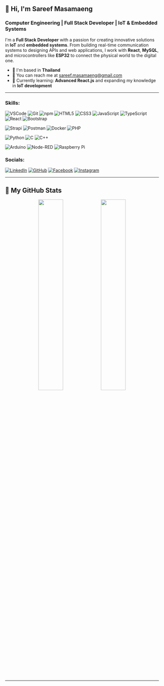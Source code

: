 ## 👋 Hi, I'm **Sareef Masamaeng**  
### Computer Engineering | Full Stack Developer | IoT & Embedded Systems

I'm a **Full Stack Developer** with a passion for creating innovative solutions in **IoT** and **embedded systems**. From building real-time communication systems to designing APIs and web applications, I work with **React**, **MySQL**, and microcontrollers like **ESP32** to connect the physical world to the digital one.  

* 🏡 I'm based in **Thailand**  
* 📧 You can reach me at [sareef.masamaeng@gmail.com](mailto:sareef.masamaeng@gmail.com)
* 🔭 Currently learning: **Advanced React.js** and expanding my knowledge in **IoT development**  

---

### Skills:
![VSCode](https://img.shields.io/badge/VS%20Code-0078D4?style=flat&logo=visual-studio-code&logoColor=white)
![Git](https://img.shields.io/badge/Git-F05032?style=flat&logo=git&logoColor=white)
![npm](https://img.shields.io/badge/npm-CB3837?style=flat&logo=npm&logoColor=white)
![HTML5](https://img.shields.io/badge/HTML5-E34F26?style=flat&logo=html5&logoColor=white)
![CSS3](https://img.shields.io/badge/CSS3-1572B6?style=flat&logo=css3&logoColor=white)
![JavaScript](https://img.shields.io/badge/JavaScript-F7DF1E?style=flat&logo=javascript&logoColor=black)
![TypeScript](https://img.shields.io/badge/TypeScript-007ACC?style=flat&logo=typescript&logoColor=white)
![React](https://img.shields.io/badge/React-61DAFB?style=flat&logo=react&logoColor=black)
![Bootstrap](https://img.shields.io/badge/Bootstrap-7952B3?style=flat&logo=bootstrap&logoColor=white)

![Strapi](https://img.shields.io/badge/Strapi-2E7EE1?style=flat&logo=strapi&logoColor=white)
![Postman](https://img.shields.io/badge/Postman-FF6C37?style=flat&logo=postman&logoColor=white)
![Docker](https://img.shields.io/badge/Docker-2496ED?style=flat&logo=docker&logoColor=white)
![PHP](https://img.shields.io/badge/PHP-777BB4?style=flat&logo=php&logoColor=white)

![Python](https://img.shields.io/badge/Python-3776AB?style=flat&logo=python&logoColor=white)
![C](https://img.shields.io/badge/C-00599C?style=flat&logo=c&logoColor=white)
![C++](https://img.shields.io/badge/C++-00599C?style=flat&logo=cplusplus&logoColor=white)

![Arduino](https://img.shields.io/badge/Arduino-00979D?style=flat&logo=arduino&logoColor=white)
![Node-RED](https://img.shields.io/badge/Node-RED-8F0000?style=flat&logo=node-red&logoColor=white)
![Raspberry Pi](https://img.shields.io/badge/Raspberry%20Pi-A22846?style=flat&logo=raspberry-pi&logoColor=white)

### Socials:
[![LinkedIn](https://img.shields.io/badge/LinkedIn-0A66C2?style=flat&logo=linkedin&logoColor=white)](https://www.linkedin.com/in/sareef-masamaeng/)
[![GitHub](https://img.shields.io/badge/GitHub-181717?style=flat&logo=github&logoColor=white)](https://github.com/sareefhub)
[![Facebook](https://img.shields.io/badge/Facebook-1877F2?style=flat&logo=facebook&logoColor=white)](https://www.facebook.com/sareef.masamaeng.2)
[![Instagram](https://img.shields.io/badge/Instagram-E4405F?style=flat&logo=instagram&logoColor=white)](https://www.instagram.com/mgaurnkq/)


---

## 🚀 My GitHub Stats

<p align="center">
  <img src="https://github-readme-stats.vercel.app/api?username=sareefhub&show_icons=true&count_private=true&theme=dark" style="width: 40%;"/>
  <img src="https://github-readme-stats.vercel.app/api/top-langs/?username=sareefhub&layout=compact&theme=dark" style="width: 40%;"/>
</p>

---
